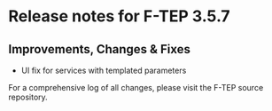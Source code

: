 # Release notes for F-TEP 3.5.7

## Improvements, Changes &amp; Fixes

* UI fix for services with templated parameters

For a comprehensive log of all changes, please visit the F-TEP source
repository.

